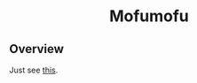 <div align="center">
<h1>Mofumofu</h1>
</div>


## Overview
Just see [this](https://ziphil.github.io/Mofumofu/).